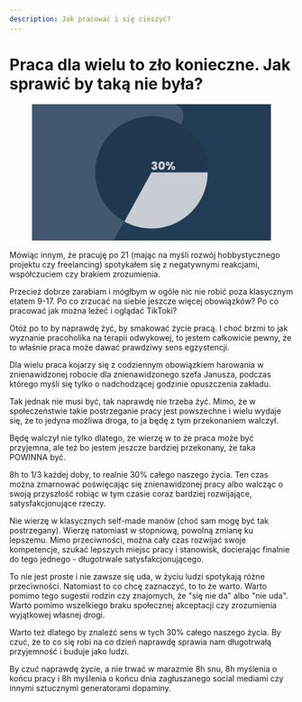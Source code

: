 ```yaml
---
description: Jak pracować i się cieszyć?
---
```


# ‎Praca dla wielu to zło konieczne. Jak sprawić by taką nie była?

<figure><img src="../../.gitbook/assets/image (9).png" alt=""><figcaption></figcaption></figure>

Mówiąc innym, że pracuję po 21 (mając na myśli rozwój hobbystycznego projektu czy freelancing) spotykałem się z negatywnymi reakcjami, współczuciem czy brakiem zrozumienia.

Przecież dobrze zarabiam i mógłbym w ogóle nic nie robić poza klasycznym etatem 9-17. Po co zrzucać na siebie jeszcze więcej obowiązków? Po co pracować jak można leżeć i oglądać TikToki?

Otóż po to by naprawdę żyć, by smakować życie pracą. I choć brzmi to jak wyznanie pracoholika na terapii odwykowej, to jestem całkowicie pewny, że to właśnie praca może dawać prawdziwy sens egzystencji.

Dla wielu praca kojarzy się z codziennym obowiązkiem harowania w znienawidzonej robocie dla znienawidzonego szefa Janusza, podczas którego myśli się tylko o nadchodzącej godzinie opuszczenia zakładu.

Tak jednak nie musi być, tak naprawdę nie trzeba żyć. Mimo, że w społeczeństwie takie postrzeganie pracy jest powszechne i wielu wydaje się, że to jedyna możliwa droga, to ja będę z tym przekonaniem walczył.

Będę walczył nie tylko dlatego, że wierzę w to że praca może być przyjemna, ale też bo jestem jeszcze bardziej przekonany, że taka POWINNA być.

8h to 1/3 każdej doby, to realnie 30% całego naszego życia. Ten czas można zmarnować poświęcając się znienawidzonej pracy albo walcząc o swoją przyszłość robiąc w tym czasie coraz bardziej rozwijające, satysfakcjonujące rzeczy.

Nie wierzę w klasycznych self-made manów (choć sam mogę być tak postrzegany). Wierzę natomiast w stopniową, powolną zmianę ku lepszemu. Mimo przeciwności, można cały czas rozwijać swoje kompetencje, szukać lepszych miejsc pracy i stanowisk, docierając finalnie do tego jednego - długotrwale satysfakcjonującego.

To nie jest proste i nie zawsze się uda, w życiu ludzi spotykają różne przeciwności. Natomiast to co chcę zaznaczyć, to to że warto. Warto pomimo tego sugestii rodzin czy znajomych, że "się nie da" albo "nie uda". Warto pomimo wszelkiego braku społecznej akceptacji czy zrozumienia wyjątkowej własnej drogi.

Warto też dlatego by znaleźć sens w tych 30% całego naszego życia. By czuć, że to co się robi na co dzień naprawdę sprawia nam długotrwałą przyjemność i buduje jako ludzi.

By czuć naprawdę życie, a nie trwać w marazmie 8h snu, 8h myślenia o końcu pracy i 8h myślenia o końcu dnia zagłuszanego social mediami czy innymi sztucznymi generatorami dopaminy.
